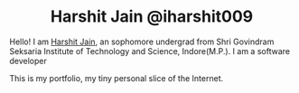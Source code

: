 <h1 align="center">
 Harshit Jain @iharshit009
</h1>

Hello! I am [Harshit Jain](https://iharshit009.github.io/), an sophomore undergrad from Shri Govindram Seksaria Institute of Technology and Science, Indore(M.P.). I am a software
developer

This is my portfolio, my tiny personal slice of the Internet.
